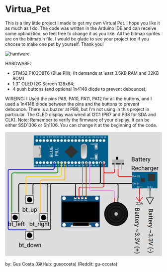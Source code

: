 # Virtua_Pet
This is a tiny little project I made to get my own Virtual Pet. I hope you like it as much as I do. 
The code was written in the Arduino IDE and can receive some optimiztion, so feel free to change it as you like. 
All the bitmap sprites are on the bitmap.h file.
I would be glade to see your project too if you choose to make one pet by yourself. 
Thank you! 

![hardware](https://i.imgur.com/JO8UEco.jpeg)

HARDWARE: 
- STM32 F103C8T6 (Blue Pill); (It demands at least 3.5KB RAM and 32KB ROM)
- 1.3" OLED I2C Screen 128x64;
- 4 push buttons (and optional 1n4148 diode to prevent debounce);

WIREING:
I Used the pins PA9, PA10, PA11, PA12 for all the buttons, and I used a 1n4148 diode between the pins and the buttons to prevent debounce.
There is a buzzer at PB8, but I'm not using in this project in particular. 
The OLED display was wired at I2C1 (PB7 and PB8 for SDA and CLK).
Note: Remember to verify the firmware of your display. It can be either SSD1306 or Sh1106. You can change it at the beginning of the code. 

![schematics](https://raw.githubusercontent.com/gusocosta/Virtua_Pet/refs/heads/main/schematics.png) 

by: Gus Costa
(GitHub: gusocosta)
(Reddit: gu-ocosta)

